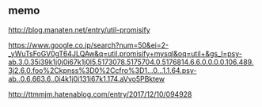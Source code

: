 ## memo
http://blog.manaten.net/entry/util-promisify

https://www.google.co.jp/search?num=50&ei=2-_yWuTsFoGV0gT64JLQAw&q=util.promisify+mysql&oq=util+&gs_l=psy-ab.3.0.35i39k1j0j0i67k1j0l5.5173078.5175704.0.5176814.6.6.0.0.0.0.106.489.3j2.6.0.foo%2Ckpnss%3D0%2Ccfro%3D1...0...1.1.64.psy-ab..0.6.663.6..0i4k1j0i131i67k1.174.aVvo5PBktew

http://ttmmjm.hatenablog.com/entry/2017/12/10/094928